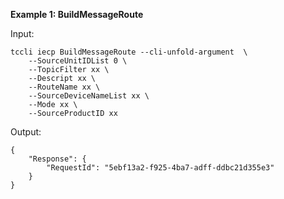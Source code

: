 **Example 1: BuildMessageRoute**



Input: 

```
tccli iecp BuildMessageRoute --cli-unfold-argument  \
    --SourceUnitIDList 0 \
    --TopicFilter xx \
    --Descript xx \
    --RouteName xx \
    --SourceDeviceNameList xx \
    --Mode xx \
    --SourceProductID xx
```

Output: 
```
{
    "Response": {
        "RequestId": "5ebf13a2-f925-4ba7-adff-ddbc21d355e3"
    }
}
```

